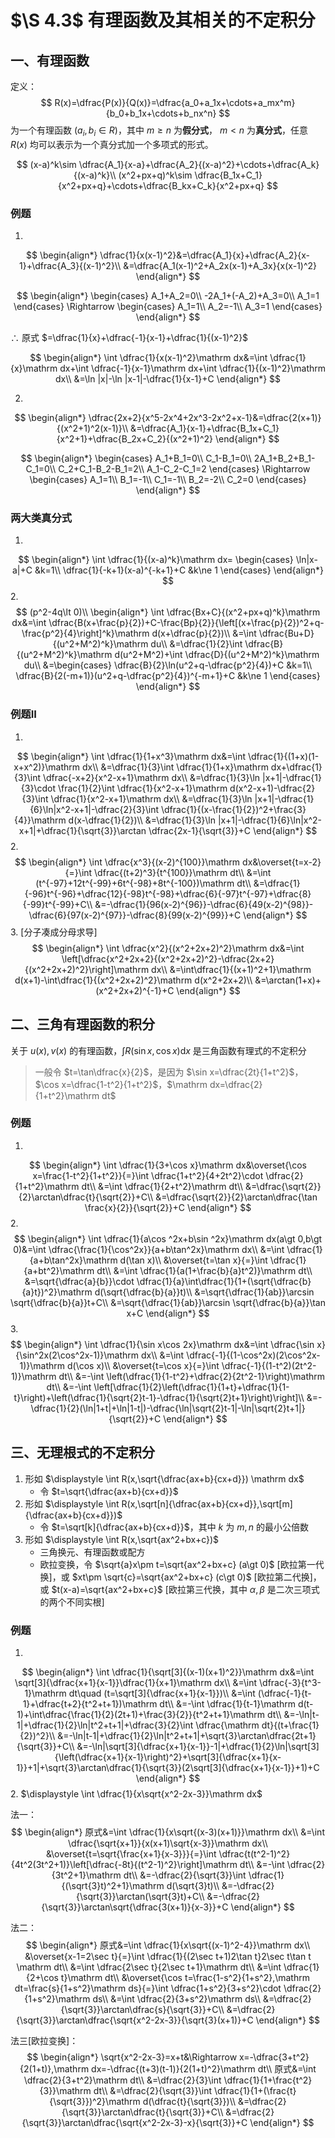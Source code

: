 # $\S 4.3$ 有理函数及其相关的不定积分
## 一、有理函数
定义：
$$
R(x)=\dfrac{P(x)}{Q(x)}=\dfrac{a_0+a_1x+\cdots+a_mx^m}{b_0+b_1x+\cdots+b_nx^n}
$$
为一个有理函数 $(a_i,b_i\in R)$，其中 $m\ge n$ 为**假分式**， $m\lt n$ 为**真分式**，任意 $R(x)$ 均可以表示为一个真分式加一个多项式的形式。

$$
(x-a)^k\sim \dfrac{A_1}{x-a}+\dfrac{A_2}{(x-a)^2}+\cdots+\dfrac{A_k}{(x-a)^k}\\
(x^2+px+q)^k\sim \dfrac{B_1x+C_1}{x^2+px+q}+\cdots+\dfrac{B_kx+C_k}{x^2+px+q}
$$
### 例题
1.
$$
\begin{align*}
\dfrac{1}{x(x-1)^2}&=\dfrac{A_1}{x}+\dfrac{A_2}{x-1}+\dfrac{A_3}{(x-1)^2}\\
&=\dfrac{A_1(x-1)^2+A_2x(x-1)+A_3x}{x(x-1)^2}
\end{align*}
$$

$$
\begin{align*}
\begin{cases}
A_1+A_2=0\\
-2A_1+(-A_2)+A_3=0\\
A_1=1
\end{cases}
\Rightarrow
\begin{cases}
A_1=1\\
A_2=-1\\
A_3=1
\end{cases}
\end{align*}
$$

$\therefore$ 原式 $=\dfrac{1}{x}+\dfrac{-1}{x-1}+\dfrac{1}{(x-1)^2}$

$$
\begin{align*}
\int \dfrac{1}{x(x-1)^2}\mathrm dx&=\int \dfrac{1}{x}\mathrm dx+\int \dfrac{-1}{x-1}\mathrm dx+\int \dfrac{1}{(x-1)^2}\mathrm dx\\
&=\ln |x|-\ln |x-1|-\dfrac{1}{x-1}+C
\end{align*}
$$

2.
$$
\begin{align*}
\dfrac{2x+2}{x^5-2x^4+2x^3-2x^2+x-1}&=\dfrac{2(x+1)}{(x^2+1)^2(x-1)}\\
&=\dfrac{A_1}{x-1}+\dfrac{B_1x+C_1}{x^2+1}+\dfrac{B_2x+C_2}{(x^2+1)^2}
\end{align*}
$$

$$
\begin{align*}
\begin{cases}
A_1+B_1=0\\
C_1-B_1=0\\
2A_1+B_2+B_1-C_1=0\\
C_2+C_1-B_2-B_1=2\\
A_1-C_2-C_1=2
\end{cases}
\Rightarrow
\begin{cases}
A_1=1\\
B_1=-1\\
C_1=-1\\
B_2=-2\\
C_2=0
\end{cases}
\end{align*}
$$

### 两大类真分式
1.
$$
\begin{align*}
\int \dfrac{1}{(x-a)^k}\mathrm dx=
\begin{cases}
\ln|x-a|+C &k=1\\
\dfrac{1}{-k+1}(x-a)^{-k+1}+C &k\ne 1
\end{cases}
\end{align*}
$$
2.
$$
(p^2-4q\lt 0)\\
\begin{align*}
\int \dfrac{Bx+C}{(x^2+px+q)^k}\mathrm dx&=\int \dfrac{B(x+\frac{p}{2})+C-\frac{Bp}{2}}{\left[(x+\frac{p}{2})^2+q-\frac{p^2}{4}\right]^k}\mathrm d(x+\dfrac{p}{2})\\
&=\int \dfrac{Bu+D}{(u^2+M^2)^k}\mathrm du\\
&=\dfrac{1}{2}\int \dfrac{B}{(u^2+M^2)^k}\mathrm d(u^2+M^2)+\int \dfrac{D}{(u^2+M^2)^k}\mathrm du\\
&=\begin{cases}
\dfrac{B}{2}\ln(u^2+q-\dfrac{p^2}{4})+C &k=1\\
\dfrac{B}{2(-m+1)}(u^2+q-\dfrac{p^2}{4})^{-m+1}+C &k\ne 1
\end{cases}
\end{align*}
$$
### 例题II
1.
$$
\begin{align*}
\int \dfrac{1}{1+x^3}\mathrm dx&=\int \dfrac{1}{(1+x)(1-x+x^2)}\mathrm dx\\
&=\dfrac{1}{3}\int \dfrac{1}{1+x}\mathrm dx+\dfrac{1}{3}\int \dfrac{-x+2}{x^2-x+1}\mathrm dx\\
&=\dfrac{1}{3}\ln |x+1|-\dfrac{1}{3}\cdot \frac{1}{2}\int \dfrac{1}{x^2-x+1}\mathrm d(x^2-x+1)-\dfrac{2}{3}\int \dfrac{1}{x^2-x+1}\mathrm dx\\
&=\dfrac{1}{3}\ln |x+1|-\dfrac{1}{6}\ln|x^2-x+1|-\dfrac{2}{3}\int \dfrac{1}{(x-\frac{1}{2})^2+\frac{3}{4}}\mathrm d(x-\dfrac{1}{2})\\
&=\dfrac{1}{3}\ln |x+1|-\dfrac{1}{6}\ln|x^2-x+1|+\dfrac{1}{\sqrt{3}}\arctan \dfrac{2x-1}{\sqrt{3}}+C
\end{align*}
$$
2.
$$
\begin{align*}
\int \dfrac{x^3}{(x-2)^{100}}\mathrm dx&\overset{t=x-2}{=}\int \dfrac{(t+2)^3}{t^{100}}\mathrm dt\\
&=\int (t^{-97}+12t^{-99}+6t^{-98}+8t^{-100})\mathrm dt\\
&=\dfrac{1}{-96}t^{-96}+\dfrac{12}{-98}t^{-98}+\dfrac{6}{-97}t^{-97}+\dfrac{8}{-99}t^{-99}+C\\
&=-\dfrac{1}{96(x-2)^{96}}-\dfrac{6}{49(x-2)^{98}}-\dfrac{6}{97(x-2)^{97}}-\dfrac{8}{99(x-2)^{99}}+C
\end{align*}
$$
3. [分子凑成分母求导]
$$
\begin{align*}
\int \dfrac{x^2}{(x^2+2x+2)^2}\mathrm dx&=\int \left[\dfrac{x^2+2x+2}{(x^2+2x+2)^2}-\dfrac{2x+2}{(x^2+2x+2)^2}\right]\mathrm dx\\
&=\int\dfrac{1}{(x+1)^2+1}\mathrm d(x+1)-\int\dfrac{1}{(x^2+2x+2)^2}\mathrm d(x^2+2x+2)\\
&=\arctan(1+x)+(x^2+2x+2)^{-1}+C
\end{align*}
$$
## 二、三角有理函数的积分
关于 $u(x),v(x)$ 的有理函数，$\int R(\sin x,\cos x)\mathrm dx$ 是三角函数有理式的不定积分
> 一般令 $t=\tan\dfrac{x}{2}$，是因为
> $\sin x=\dfrac{2t}{1+t^2}$，$\cos x=\dfrac{1-t^2}{1+t^2}$，$\mathrm dx=\dfrac{2}{1+t^2}\mathrm dt$
### 例题
1.
$$
\begin{align*}
\int \dfrac{1}{3+\cos x}\mathrm dx&\overset{\cos x=\frac{1-t^2}{1+t^2}}{=}\int \dfrac{1+t^2}{4+2t^2}\cdot \dfrac{2}{1+t^2}\mathrm dt\\
&=\int \dfrac{1}{2+t^2}\mathrm dt\\
&=\dfrac{\sqrt{2}}{2}\arctan\dfrac{t}{\sqrt{2}}+C\\
&=\dfrac{\sqrt{2}}{2}\arctan\dfrac{\tan \frac{x}{2}}{\sqrt{2}}+C
\end{align*}
$$
2.
$$
\begin{align*}
\int \dfrac{1}{a\cos ^2x+b\sin ^2x}\mathrm dx(a\gt 0,b\gt 0)&=\int \dfrac{\frac{1}{\cos^2x}}{a+b\tan^2x}\mathrm dx\\
&=\int \dfrac{1}{a+b\tan^2x}\mathrm d(\tan x)\\
&\overset{t=\tan x}{=}\int \dfrac{1}{a+bt^2}\mathrm dt\\
&=\int \dfrac{1}{a(1+\frac{b}{a}t^2)}\mathrm dt\\
&=\sqrt{\dfrac{a}{b}}\cdot \dfrac{1}{a}\int\dfrac{1}{1+(\sqrt{\dfrac{b}{a}t})^2}\mathrm d(\sqrt{\dfrac{b}{a}}t)\\
&=\sqrt{\dfrac{1}{ab}}\arcsin \sqrt{\dfrac{b}{a}}t+C\\
&=\sqrt{\dfrac{1}{ab}}\arcsin \sqrt{\dfrac{b}{a}}\tan x+C
\end{align*}
$$
3.
$$
\begin{align*}
\int \dfrac{1}{\sin x\cos 2x}\mathrm dx&=\int \dfrac{\sin x}{\sin^2x(2\cos^2x-1)}\mathrm dx\\
&=\int \dfrac{-1}{(1-\cos^2x)(2\cos^2x-1)}\mathrm d(\cos x)\\
&\overset{t=\cos x}{=}\int \dfrac{-1}{(1-t^2)(2t^2-1)}\mathrm dt\\
&=-\int \left(\dfrac{1}{1-t^2}+\dfrac{2}{2t^2-1}\right)\mathrm dt\\
&=-\int \left[\dfrac{1}{2}\left(\dfrac{1}{1+t}+\dfrac{1}{1-t}\right)+\left(\dfrac{1}{\sqrt{2}t-1}-\dfrac{1}{\sqrt{2}t+1}\right)\right]\\
&=-\dfrac{1}{2}(\ln|1+t|+\ln|1-t|)-\dfrac{\ln|\sqrt{2}t-1|-\ln|\sqrt{2}t+1|}{\sqrt{2}}+C
\end{align*}
$$
## 三、无理根式的不定积分
1. 形如 $\displaystyle \int R(x,\sqrt{\dfrac{ax+b}{cx+d}}) \mathrm dx$
    * 令 $t=\sqrt{\dfrac{ax+b}{cx+d}}$
2. 形如 $\displaystyle \int R(x,\sqrt[n]{\dfrac{ax+b}{cx+d}},\sqrt[m]{\dfrac{ax+b}{cx+d}})$
    * 令 $t=\sqrt[k]{\dfrac{ax+b}{cx+d}}$，其中 $k$ 为 $m,n$ 的最小公倍数
3. 形如 $\displaystyle \int R(x,\sqrt{ax^2+bx+c})$
    * 三角换元、有理函数或配方
    * 欧拉变换，令 $\sqrt{a}x\pm t=\sqrt{ax^2+bx+c} (a\gt 0)$ [欧拉第一代换]，或 $xt\pm \sqrt{c}=\sqrt{ax^2+bx+c} (c\gt 0)$ [欧拉第二代换]，或 $t(x-a)=\sqrt{ax^2+bx+c}$ [欧拉第三代换，其中 $\alpha,\beta$ 是二次三项式的两个不同实根]
### 例题
1.
$$
\begin{align*}
\int \dfrac{1}{\sqrt[3]{(x-1)(x+1)^2}}\mathrm dx&=\int \sqrt[3]{\dfrac{x+1}{x-1}}\dfrac{1}{x+1}\mathrm dx\\
&=\int \dfrac{-3}{t^3-1}\mathrm dt\quad (t=\sqrt[3]{\dfrac{x+1}{x-1}})\\
&=\int (\dfrac{-1}{t-1}+\dfrac{t+2}{t^2+t+1})\mathrm dt\\
&=-\int \dfrac{1}{t-1}\mathrm d(t-1)+\int\dfrac{\frac{1}{2}(2t+1)+\frac{3}{2}}{t^2+t+1}\mathrm dt\\
&=-\ln|t-1|+\dfrac{1}{2}\ln|t^2+t+1|+\dfrac{3}{2}\int \dfrac{\mathrm dt}{(t+\frac{1}{2})^2}\\
&=-\ln|t-1|+\dfrac{1}{2}\ln|t^2+t+1|+\sqrt{3}\arctan\dfrac{2t+1}{\sqrt{3}}+C\\
&=-\ln|\sqrt[3]{\dfrac{x+1}{x-1}}-1|+\dfrac{1}{2}\ln|\sqrt[3]{\left(\dfrac{x+1}{x-1}\right)^2}+\sqrt[3]{\dfrac{x+1}{x-1}}+1|+\sqrt{3}\arctan\dfrac{1}{\sqrt{3}}(2\sqrt[3]{\dfrac{x+1}{x-1}}+1)+C
\end{align*}
$$
2. $\displaystyle \int \dfrac{1}{x\sqrt{x^2-2x-3}}\mathrm dx$

法一：
$$
\begin{align*}
原式&=\int \dfrac{1}{x\sqrt{(x-3)(x+1)}}\mathrm dx\\
&=\int \dfrac{\sqrt{x+1}}{x(x+1)\sqrt{x-3}}\mathrm dx\\
&\overset{t=\sqrt{\frac{x+1}{x-3}}}{=}\int \dfrac{t(t^2-1)^2}{4t^2(3t^2+1)}\left[\dfrac{-8t}{(t^2-1)^2}\right]\mathrm dt\\
&=-\int \dfrac{2}{3t^2+1}\mathrm dt\\
&=-\dfrac{2}{\sqrt{3}}\int \dfrac{1}{(\sqrt{3}t)^2+1}\mathrm d(\sqrt{3}t)\\
&=-\dfrac{2}{\sqrt{3}}\arctan(\sqrt{3}t)+C\\
&=-\dfrac{2}{\sqrt{3}}\arctan\sqrt{\dfrac{3(x+1)}{x-3}}+C
\end{align*}
$$

法二：
$$
\begin{align*}
原式&=\int \dfrac{1}{x\sqrt{(x-1)^2-4}}\mathrm dx\\
&\overset{x-1=2\sec t}{=}\int \dfrac{1}{(2\sec t+1)2\tan t}2\sec t\tan t \mathrm dt\\
&=\int \dfrac{2\sec t}{2\sec t+1}\mathrm dt\\
&=\int \dfrac{1}{2+\cos t}\mathrm dt\\
&\overset{\cos t=\frac{1-s^2}{1+s^2},\mathrm dt=\frac{s}{1+s^2}\mathrm ds}{=}\int \dfrac{1+s^2}{3+s^2}\cdot \dfrac{2}{1+s^2}\mathrm ds\\
&=\int \dfrac{2}{3+s^2}\mathrm ds\\
&=\dfrac{2}{\sqrt{3}}\arctan\dfrac{s}{\sqrt{3}}+C\\
&=\dfrac{2}{\sqrt{3}}\arctan\dfrac{\sqrt{x^2-2x-3}}{\sqrt{3}(x+1)}+C
\end{align*}
$$

法三[欧拉变换]：
$$
\begin{align*}
\sqrt{x^2-2x-3}=x+t&\Rightarrow x=-\dfrac{3+t^2}{2(1+t)},\mathrm dx=-\dfrac{(t+3)(t-1)}{2(1+t)^2}\mathrm dt\\
原式&=\int \dfrac{2}{3+t^2}\mathrm dt\\
&=\dfrac{2}{3}\int \dfrac{1}{1+\frac{t^2}{3}}\mathrm dt\\
&=\dfrac{2}{\sqrt{3}}\int \dfrac{1}{1+(\frac{t}{\sqrt{3}})^2}\mathrm d(\dfrac{t}{\sqrt{3}})\\
&=\dfrac{2}{\sqrt{3}}\arctan\dfrac{t}{\sqrt{3}}+C\\
&=\dfrac{2}{\sqrt{3}}\arctan\dfrac{\sqrt{x^2-2x-3}-x}{\sqrt{3}}+C
\end{align*}
$$
